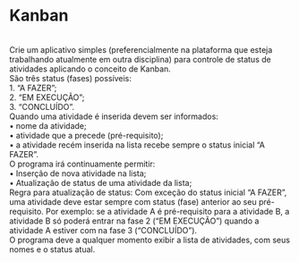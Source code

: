 # Kanban
<br>
Crie um aplicativo simples (preferencialmente na plataforma que esteja trabalhando atualmente em
outra disciplina) para controle de status de atividades aplicando o conceito de Kanban.
<br>São três status (fases) possíveis:
<br>1. “A FAZER”;
<br>2. “EM EXECUÇÃO”;
<br>3. “CONCLUÍDO”.
<br>
Quando uma atividade é inserida devem ser informados:
<br>• nome da atividade;
<br>• atividade que a precede (pré-requisito);
<br>• a atividade recém inserida na lista recebe sempre o status inicial “A FAZER”.
<br>
O programa irá continuamente permitir:
<br>• Inserção de nova atividade na lista;
<br>• Atualização de status de uma atividade da lista;
<br>
Regra para atualização de status:
Com exceção do status inicial “A FAZER”, uma atividade deve estar sempre com status (fase) anterior ao
seu pré-requisito. Por exemplo: se a atividade A é pré-requisito para a atividade B, a atividade B só poderá
entrar na fase 2 (“EM EXECUÇÃO”) quando a atividade A estiver com na fase 3 (“CONCLUÍDO”).
<br>
O programa deve a qualquer momento exibir a lista de atividades, com seus nomes e o status atual.
